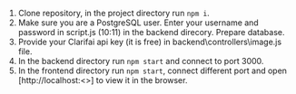 1. Clone repository, in the project directory run `npm i`.
2. Make sure you are a PostgreSQL user. Enter your username and password in script.js (10:11) in the backend direcory. Prepare database.
3. Provide your Clarifai api key (it is free) in backend\controllers\image.js file.
3. In the backend directory run `npm start` and connect to port 3000.
4. In the frontend directory run `npm start`, connect different port and open [http://localhost:<<port>>] to view it in the browser.


